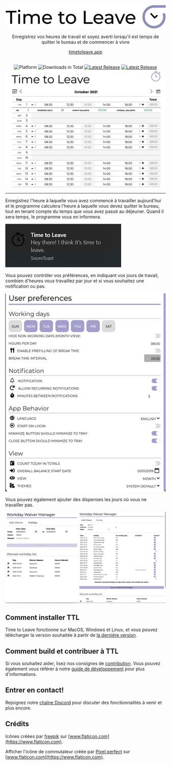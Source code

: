 <div align="center">
  <img src="../assets/timetoleave.png" alt="Time to Leave Logo">

  <p>Enregistrez vos heures de travail et soyez averti lorsqu'il est temps de quitter le bureau et de commencer à vivre</p>

[timetoleave.app](https://timetoleave.app/)

  <br/>

<img src="https://img.shields.io/badge/platforms-Windows%20%7C%20MacOS%20%7C%20Linux-green" alt="Platform">
<img src="https://img.shields.io/github/downloads/TTLApp/time-to-leave/total" alt="Downloads in Total">
<a href="https://github.com/TTLApp/time-to-leave/releases/latest"><img src="https://img.shields.io/github/v/release/TTLApp/time-to-leave" alt="Latest Release"></a>
<a href="http://makeapullrequest.com/"><img src="https://img.shields.io/badge/PRs-welcome-purple" alt="Latest Release"></a>

   <br/>

  <img src="./images/screenshot.jpg" alt="Time to Leave Screenshot">

  <br/>

</div>

---

Enregistrez l'heure à laquelle vous avez commencé à travailler aujourd'hui et le programme calculera l'heure à laquelle vous devez quitter le bureau, tout en tenant compte du temps que vous avez passé au déjeuner. Quand il sera temps, le programme vous en informera.

<img src="./images/notification.jpg" alt="Time to Leave Notification">

Vous pouvez contrôler vos préférences, en indiquant vos jours de travail, combien d'heures vous travaillez par jour et si vous souhaitez une notification ou pas.

<img src="./images/preferences.jpg" alt="Time to Leave Preferences">

Vous pouvez également ajouter des dispenses les jours où vous ne travailler pas.

<img src="./images/waiver_manager.jpg" alt="Time to Leave Waiver Manager">

## Comment installer TTL

Time to Leave fonctionne sur MacOS, Windows et Linux, et vous pouvez télécharger la version souhaitée à partir de [la dernière version](https://github.com/TTLApp/time-to-leave/releases/latest).

## Comment build et contribuer à TTL

Si vous souhaitez aider, lisez nos consignes de [contribution](../CONTRIBUTING.md).
Vous pouvez également vous référer à notre [guide de développement](../DEVELOPMENT.md) pour plus d'informations.

## Entrer en contact!

Rejoignez notre [chaîne Discord](https://discord.gg/P3KkEF5) pour discuter des fonctionnalités à venir et plus encore.

## Crédits

Icônes créées par [freepik](https://www.flaticon.com/authors/freepik) sur [www.flaticon.com](https://www.flaticon.com).

Afficher l'icône de commutateur créée par [Pixel perfect](https://www.flaticon.com/authors/pixel-perfect) sur [www.flaticon.com](https://www.flaticon.com).
